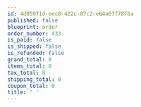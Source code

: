 ```yaml
---
id: 4d05971d-eec8-422c-87c2-e64a67f78f6a
published: false
blueprint: order
order_number: 433
is_paid: false
is_shipped: false
is_refunded: false
grand_total: 0
items_total: 0
tax_total: 0
shipping_total: 0
coupon_total: 0
title: ' '
---
```

